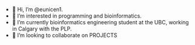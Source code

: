 - 👋 Hi, I’m @eunicen1.
- 👀 I’m interested in programming and bioinformatics.  
- 🌱 I’m currently bioinformatics engineering student at the UBC, working in Calgary with the PLP. 
- 💞️ I’m looking to collaborate on PROJECTS

